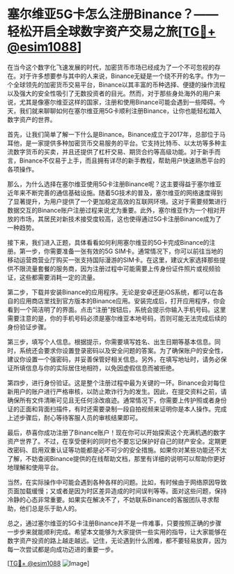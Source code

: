 # 塞尔维亚5G卡怎么注册Binance？——轻松开启全球数字资产交易之旅[[TG💪+ @esim1088](https://t.me/s/esim1088)]

在当今这个数字化飞速发展的时代，加密货币市场已经成为了一个不可忽视的存在。对于许多想要参与其中的人来说，Binance无疑是一个绕不开的名字。作为一个全球领先的加密货币交易平台，Binance以其丰富的币种选择、便捷的操作流程以及强大的安全性吸引了无数投资者的目光。然而，对于那些身处海外的用户来说，尤其是像塞尔维亚这样的国家，注册和使用Binance可能会遇到一些障碍。今天，我们就来聊聊如何在塞尔维亚用5G卡顺利注册Binance，让你也能轻松踏入数字资产的世界。

首先，让我们简单了解一下什么是Binance。Binance成立于2017年，总部位于马耳他，是一家提供多种加密货币交易服务的平台。它支持比特币、以太坊等多种主流数字货币的买卖，并且还提供了杠杆交易、期货合约等高级功能。对于新手而言，Binance不仅易于上手，而且拥有详尽的新手教程，帮助用户快速熟悉平台的各项操作。

那么，为什么选择在塞尔维亚使用5G卡注册Binance呢？这主要得益于塞尔维亚近年来不断完善的通信基础设施。随着5G技术的普及，塞尔维亚的网络速度得到了显著提升，为用户提供了一个更加稳定高效的互联网环境。这对于需要频繁进行数据交互的Binance账户注册过程来说尤为重要。此外，塞尔维亚作为一个相对开放的市场，其居民对新技术接受度较高，这也使得通过5G卡注册Binance成为了一种趋势。

接下来，我们进入正题，具体看看如何利用塞尔维亚的5G卡完成Binance的注册。第一步，你需要准备一张有效的5G SIM卡。通常情况下，你可以前往当地的移动运营商营业厅购买一张支持国际漫游的SIM卡。在这里，建议大家选择那些提供不限流量套餐的服务商，因为注册过程中可能需要上传身份证件照片或视频验证，这些都需要消耗一定的流量。

第二步，下载并安装Binance的应用程序。无论是安卓还是iOS系统，都可以在各自的应用商店里找到官方版本的Binance应用。安装完成后，打开应用程序，你会看到一个简洁明了的界面。点击“注册”按钮后，系统会提示你输入手机号码。这里需要注意的是，你的手机号码必须是塞尔维亚本地号码，否则可能无法完成后续的身份验证步骤。

第三步，填写个人信息。根据提示，你需要填写姓名、出生日期等基本信息。同时，系统还会要求你设置登录密码以及安全问题的答案。为了确保账户的安全性，建议你设置一个强密码，并妥善保管好相关信息。另外，在填写地址时，请务必保证所填信息与你的实际居住地相符，以免因虚假信息而被拒绝。

第四步，进行身份验证。这是整个注册过程中最为关键的一环。Binance会对每位新用户的账户进行严格审核，以防止欺诈行为的发生。因此，在提交资料之前，请确保所有文件清晰可见且无任何涂改痕迹。通常情况下，你需要上传护照或者身份证的正面和背面扫描件，有时还需要录制一段自拍视频来证明你是本人操作。完成上述步骤后，耐心等待客服人员的审核结果即可。

最后，恭喜你成功注册了Binance账户！现在你可以开始探索这个充满机遇的数字资产世界了。不过，在享受便利的同时也不要忘记保护好自己的财产安全。定期更改密码、启用双重认证等功能都是必不可少的安全措施。如果你对某些功能还不太了解，不妨查阅Binance提供的在线帮助文档，那里有详细的说明可以帮助你更好地理解和使用平台。

当然，在实际操作中可能会遇到各种各样的问题。比如，有时候由于网络原因导致页面加载缓慢；又或者是因为时区差异造成的时间误判等等。面对这些问题，保持冷静的心态非常重要。如果实在解决不了，不妨联系Binance的客服团队寻求帮助，他们总是乐于助人的。

总之，通过塞尔维亚的5G卡注册Binance并不是一件难事，只要按照正确的步骤一步步来就能顺利完成。希望本文能够为大家提供一些实用的指导，让大家能够在数字资产投资的路上越走越远。记住，无论遇到什么困难，都不要轻易放弃，因为每一次尝试都是向成功迈进的重要一步。

[[TG💪+ @esim1088](https://t.me/s/esim1088) ![Image](https://i.postimg.cc/4NQfJmqS/Snipaste-2025-05-13-00-14-12.png)]